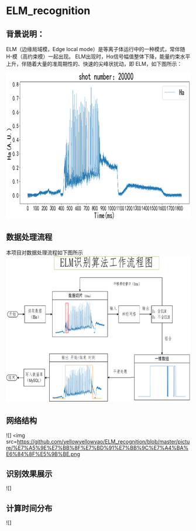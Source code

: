 # ELM_recognition
## 背景说明：

ELM（边缘局域模，Edge local mode）是等离子体运行中的一种模式，常伴随H-模（高约束模）一起出现。
ELM出现时，Hα信号幅值整体下降，能量约束水平上升，伴随着大量的准周期性的、快速的尖峰状扰动，即 ELM，如下图所示：
<div style="align: center">
<img src=https://github.com/yellowyellowyao/ELM_recognition/blob/master/picture/ELM%E7%A4%BA%E6%84%8F%E5%9B%BE.png width = "600" height = "400" div />

## 数据处理流程
本项目对数据处理流程如下图所示
<img src=https://github.com/yellowyellowyao/ELM_recognition/blob/master/picture/ELM%E8%AF%86%E5%88%AB%E7%AE%97%E6%B3%95%E7%A4%BA%E6%84%8F%E5%9B%BE.png width = "600" height = "400" div align=center/>


## 网络结构
![]
<img src=https://github.com/yellowyellowyao/ELM_recognition/blob/master/picture/%E7%A5%9E%E7%BB%8F%E7%BD%91%E7%BB%9C%E7%A4%BA%E6%84%8F%E5%9B%BE.png


## 识别效果展示
![]

## 计算时间分布
![]
